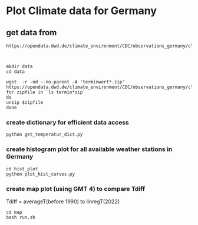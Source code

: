 # Plot Climate data for Germany

## get data from 

    https://opendata.dwd.de/climate_environment/CDC/observations_germany/climate/subdaily/air_temperature/historical/



    mkdir data
    cd data

    wget  -r -nd --no-parent -A 'terminwert*.zip' https://opendata.dwd.de/climate_environment/CDC/observations_germany/climate/subdaily/air_temperature/historical/
    for zipfile in `ls termin*zip` 
    do 
    unzip $zipfile
    done

### create dictionary for efficient data access

    python get_temperatur_dict.py

### create histogram plot for all available weather stations in Germany

    cd hist_plot
    python plot_hist_curves.py

### create map plot (using GMT 4) to compare Tdiff 

Tdiff = averageT(before 1990) to linregT(2022)

    cd map
    bash run.sh
